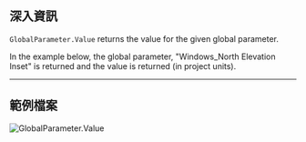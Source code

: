 ## 深入資訊
`GlobalParameter.Value` returns the value for the given global parameter.

In the example below, the global parameter, "Windows_North Elevation Inset" is returned and the value is returned (in project units).
___
## 範例檔案

![GlobalParameter.Value](./Revit.Elements.GlobalParameter.Value_img.jpg)
